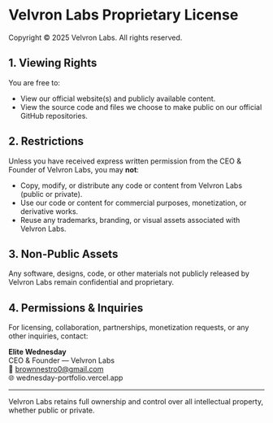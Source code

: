 # Velvron Labs Proprietary License

Copyright © 2025 Velvron Labs. All rights reserved.

## 1. Viewing Rights
You are free to:
- View our official website(s) and publicly available content.
- View the source code and files we choose to make public on our official GitHub repositories.

## 2. Restrictions
Unless you have received express written permission from the CEO & Founder of Velvron Labs, you may **not**:
- Copy, modify, or distribute any code or content from Velvron Labs (public or private).
- Use our code or content for commercial purposes, monetization, or derivative works.
- Reuse any trademarks, branding, or visual assets associated with Velvron Labs.

## 3. Non-Public Assets
Any software, designs, code, or other materials not publicly released by Velvron Labs remain confidential and proprietary.

## 4. Permissions & Inquiries
For licensing, collaboration, partnerships, monetization requests, or any other inquiries, contact:

**Elite Wednesday**  
CEO & Founder — Velvron Labs  
📧 brownnestro0@gmail.com  
🌐 wednesday-portfolio.vercel.app

---

Velvron Labs retains full ownership and control over all intellectual property, whether public or private.
